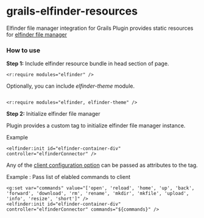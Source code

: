 grails-elfinder-resources
=========================

Elfinder file manager integration for Grails
Plugin provides static resources for [elfinder file manager](http://elfinder.org/)

### How to use
__Step 1:__ Include elfinder resource bundle in head section of page. 

```
<r:require modules="elfinder" />
```

Optionally, you can include *elfinder-theme* module.

```

<r:require modules="elfinder, elfinder-theme" />

```


__Step 2:__ Initialize elfinder file manager

Plugin provides a custom tag to initialize elfinder file manager instance.

Example
```
<elfinder:init id="elfinder-container-div" controller="elfinderConnector" />

```

Any of the [client configuration option](https://github.com/Studio-42/elFinder/wiki/Client-configuration-options) can be passed as attributes to the tag.

Example : Pass list of elabled commands to client

```
<g:set var="commands" value="['open', 'reload', 'home', 'up', 'back', 'forward', 'download', 'rm', 'rename', 'mkdir', 'mkfile', 'upload', 'info', 'resize', 'short']" />
<elfinder:init id="elfinder-container-div" controller="elfinderConnector" commands="${commands}" />		

```  

 
